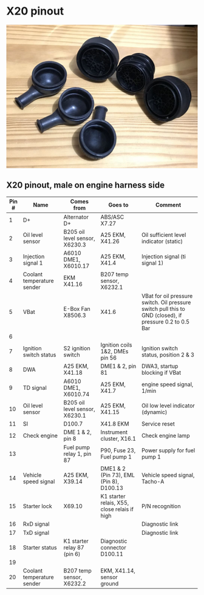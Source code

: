 # X20 pinout

![alt text](./pictures/e31_main_connectors_3.jpg "Main connectors")

## X20 pinout, male on engine harness side

|Pin #|Name|Comes from|Goes to|Comment|
|-----|----|----------|-------|-------|
|1|D+|Alternator D+|ABS/ASC X7.27||
|2|Oil level sensor|B205 oil level sensor, X6230.3|A25 EKM, X41.26|Oil sufficient level indicator (static)|
|3|Injection signal 1|A6010 DME1, X6010.17|A25 EKM, X41.4|Injection signal (ti signal 1)|
|4|Coolant temperature sender|EKM X41.16|B207 temp sensor, X6232.1||
|5|VBat|E-Box Fan X8506.3|X41.6|VBat for oil pressure switch. Oil pressure switch pull this to GND (closed), if pressure 0.2 to 0.5 Bar|
|6|||||
|7|Ignition switch status|S2 ignition switch|Ignition coils 1&2, DMEs pin 56|Ignition switch status, position 2 & 3|
|8|DWA|A25 EKM, X41.18|DME1 & 2, pin 81|DWA3, startup blocking if VBat|
|9|TD signal|A6010 DME1, X6010.74|A25 EKM, X41.7|engine speed signal, 1/min|
|10|Oil level sensor|B205 oil level sensor, X6230.1|A25 EKM, X41.15|Oil low level indicator (dynamic)|
|11|SI|D100.7|X41.8 EKM|Service reset|
|12|Check engine|DME 1 & 2, pin 8|Instrument cluster, X16.1|Check engine lamp|
|13||Fuel pump relay 1, pin 87|P90, Fuse 23, Fuel pump 1|Power supply for fuel pump 1|
|14|Vehicle speed signal|A25 EKM, X39.14|DME1 & 2 (Pin 73), EML (Pin 8), D100.13|Vehicle speed signal, Tacho-A|
|15|Starter lock|X69.10|K1 starter relais, X55, close relais if high|P/N recognition|
|16|RxD signal|||Diagnostic link|
|17|TxD signal|||Diagnostic link|
|18|Starter status|K1 starter relay 87 (pin 6)|Diagnostic connector D100.11||
|19|||||
|20|Coolant temperature sender|B207 temp sensor, X6232.2|EKM, X41.14, sensor ground||
